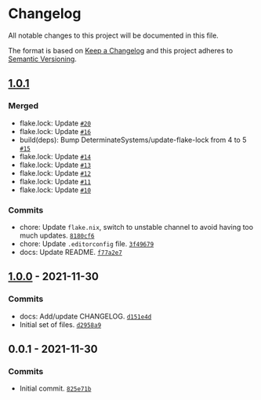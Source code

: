 # Changelog

All notable changes to this project will be documented in this file.

The format is based on [Keep a Changelog](https://keepachangelog.com/en/1.0.0/)
and this project adheres to [Semantic Versioning](https://semver.org/spec/v2.0.0.html).

## [1.0.1](https://github.com/loophp/flake-lock-update-workflow/compare/1.0.0...1.0.1)

### Merged

- flake.lock: Update [`#20`](https://github.com/loophp/flake-lock-update-workflow/pull/20)
- flake.lock: Update [`#16`](https://github.com/loophp/flake-lock-update-workflow/pull/16)
- build(deps): Bump DeterminateSystems/update-flake-lock from 4 to 5 [`#15`](https://github.com/loophp/flake-lock-update-workflow/pull/15)
- flake.lock: Update [`#14`](https://github.com/loophp/flake-lock-update-workflow/pull/14)
- flake.lock: Update [`#13`](https://github.com/loophp/flake-lock-update-workflow/pull/13)
- flake.lock: Update [`#12`](https://github.com/loophp/flake-lock-update-workflow/pull/12)
- flake.lock: Update [`#11`](https://github.com/loophp/flake-lock-update-workflow/pull/11)
- flake.lock: Update [`#10`](https://github.com/loophp/flake-lock-update-workflow/pull/10)

### Commits

- chore: Update `flake.nix`, switch to unstable channel to avoid having too much updates. [`8180cf6`](https://github.com/loophp/flake-lock-update-workflow/commit/8180cf6df708c8503b05370f99b46471d3056c60)
- chore: Update `.editorconfig` file. [`3f49679`](https://github.com/loophp/flake-lock-update-workflow/commit/3f49679df6ffb0287ffda86e676c8cb406fb39ae)
- docs: Update README. [`f77a2e7`](https://github.com/loophp/flake-lock-update-workflow/commit/f77a2e7204ecfb69a602103567b50e823d284cf7)

## [1.0.0](https://github.com/loophp/flake-lock-update-workflow/compare/0.0.1...1.0.0) - 2021-11-30

### Commits

- docs: Add/update CHANGELOG. [`d151e4d`](https://github.com/loophp/flake-lock-update-workflow/commit/d151e4d7f1544f514de9f74771549fe06fc6891f)
- Initial set of files. [`d2958a9`](https://github.com/loophp/flake-lock-update-workflow/commit/d2958a9d29900bd76589d5a9460023326c25da0d)

## 0.0.1 - 2021-11-30

### Commits

- Initial commit. [`825e71b`](https://github.com/loophp/flake-lock-update-workflow/commit/825e71bb6b6b42aabd0f8a0b7dd53d071e470850)
